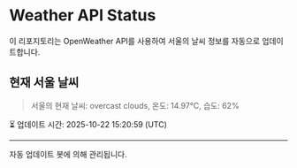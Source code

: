 
# Weather API Status

이 리포지토리는 OpenWeather API를 사용하여 서울의 날씨 정보를 자동으로 업데이트합니다.

## 현재 서울 날씨
> 서울의 현재 날씨: overcast clouds, 온도: 14.97°C, 습도: 62%

⏳ 업데이트 시간: 2025-10-22 15:20:59 (UTC)

---
자동 업데이트 봇에 의해 관리됩니다.
